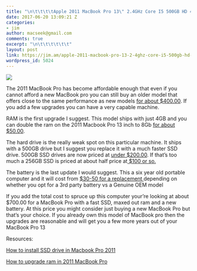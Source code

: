 ```yaml
---
title: "\n\t\t\t\tApple 2011 MacBook Pro 13\" 2.4GHz Core I5 500GB HD 4GB RAM MD313LL/A\t\t"
date: 2017-06-20 13:09:21 Z
categories:
- jim
author: macseek@gmail.com
comments: true
excerpt: "\n\t\t\t\t\t\t"
layout: post
link: https://jim.am/apple-2011-macbook-pro-13-2-4ghz-core-i5-500gb-hd-4gb-ram-md313ll-a/
wordpress_id: 5024
---
```


[![](https://jim.am/wp-content/uploads/2017/06/refurb-macbookair2012-13in-mtnlion.jpg)](http://amzn.to/2sWi3O6)




The 2011 MacBook Pro has become affordable enough that even if you cannot afford a new MacBook pro you can still buy an older model that offers close to the same performance as new models [for about $400.00](https://rover.ebay.com/rover/1/711-53200-19255-0/1?ff3=4&toolid=11800&pub=5575019070&campid=5337133045&mpre=http%3A%2F%2Fwww.ebay.com%2Fitm%2FApple-2011-MacBook-Pro-13-2-4GHz-Core-I5-500GB-HD-4GB-RAM-MD313LL-A-Warranty-%2F131509116674%3Fhash%3Ditem1e9e8ddf02%3Ag%3Alz0AAOSwrklVZ2SX). If you add a few upgrades you can have a very capable machine.




RAM is the first upgrade I suggest. This model ships with just 4GB and you can double the ram on the 2011 Macbook Pro 13 inch to 8Gb [for about $50.00](https://rover.ebay.com/rover/1/711-53200-19255-0/1?ff3=4&toolid=11800&pub=5575019070&campid=5337133045&mpre=http%3A%2F%2Fwww.ebay.com%2Fsch%2Fi.html%3F_from%3DR40%26_trksid%3Dp2047675.m570.l1312.R1.TR11.TRC2.A0.H0.X8gb%2B.TRS1%26_nkw%3D8gb%2Bsodimm%2Bkit%26_sacat%3D0).




The hard drive is the really weak spot on this particular machine. It ships with a 500GB drive but I suggest you replace it with a much faster SSD drive. 500GB SSD drives are now priced at [under $200.00](https://rover.ebay.com/rover/1/711-53200-19255-0/1?ff3=4&toolid=11800&pub=5575019070&campid=5337133045&mpre=http%3A%2F%2Fwww.ebay.com%2Fsch%2Fi.html%3F_from%3DR40%26_trksid%3Dp2047675.m570.l1312.R1.TR11.TRC2.A0.H0.X8gb%2B.TRS1%26_nkw%3D8gb%2Bsodimm%2Bkit%26_sacat%3D0). If that’s too much a 256GB SSD is priced at about half price at[ $100 or so.](https://rover.ebay.com/rover/1/711-53200-19255-0/1?ff3=4&toolid=11800&pub=5575019070&campid=5337133045&mpre=http%3A%2F%2Fwww.ebay.com%2Fsch%2Fi.html%3F_odkw%3D500gb%2Bssd%26_osacat%3D0%26_from%3DR40%26_trksid%3Dp2045573.m570.l1313.TR8.TRC1.A0.H0.X250gb%2Bssd.TRS0%26_nkw%3D250gb%2Bssd%26_sacat%3D0)




The battery is the last update I would suggest. This a six year old portable computer and it will cost from [$30-50 for a replacement ](https://rover.ebay.com/rover/1/711-53200-19255-0/1?ff3=4&toolid=11800&pub=5575019070&campid=5337133045&mpre=http%3A%2F%2Fwww.ebay.com%2Fsch%2Fi.html%3F_odkw%3D250gb%2Bssd%26_osacat%3D0%26_from%3DR40%26_trksid%3Dp2045573.m570.l1313.TR11.TRC1.A0.H0.X2011%2Bmacbook%2Bpro%2Bbattery.TRS0%26_nkw%3D2011%2Bmacbook%2Bpro%2Bbattery%26_sacat%3D0)depending on whether you opt for a 3rd party battery vs a Genuine OEM model




If you add the total cost to spruce up this computer your’re looking at about $700.00 for a MacBook Pro with a fast SSD, maxed out ram and a new battery. At this price you might consider just buying a new MacBook Pro but that’s your choice. If you already own this model of MacBook pro then the upgrades are reasonable and will get you a few more years out of your MacBook Pro 13




Resources:




[How to install SSD drive in Macbook Pro 2011](https://www.cnet.com/how-to/upgrade-your-macbook-install-ssd-hard-drive/)




[How to upgrade ram in 2011 MacBook Pro](https://support.apple.com/en-us/HT201165)


		
